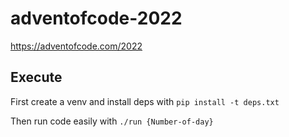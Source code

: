 # adventofcode-2022

https://adventofcode.com/2022

## Execute

First create a venv and install deps with ```pip install -t deps.txt```

Then run code easily with ```./run {Number-of-day}```